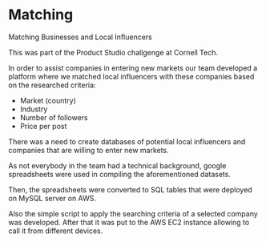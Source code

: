 # Matching
Matching Businesses and Local Influencers

This was part of the Product Studio challgenge at Cornell Tech.

In order to assist companies in entering new markets our team developed a platform where we matched local influencers with these companies based on the researched criteria:
- Market (country)
- Industry
- Number of followers
- Price per post

There was a need to create databases of potential local influencers and companies that are willing to enter new markets. 

As not everybody in the team had a technical background, google spreadsheets were used in compiling the aforementioned datasets.

Then, the spreadsheets were converted to SQL tables that were deployed on MySQL server on AWS.

Also the simple script to apply the searching criteria of a selected company was developed. After that it was put to the AWS EC2 instance allowing to call it from different devices.
